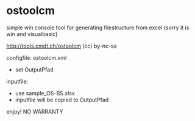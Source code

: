 # ostoolcm
simple win console tool for generating filestructure from excel
(sorry it is win and visualbasic)

http://tools.cmdt.ch/ostoolcm
(cc) by-nc-sa 

configfile: ostoolcm.xml
- set OutputPfad

inputfile: 
- use sample_OS-BS.xlsx
- inputfile will be copied to OutputPfad

enjoy!
NO WARRANTY
